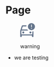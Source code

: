 # Page

<div align="left">

<figure><img src=".gitbook/assets/Collision detection.svg" alt=""><figcaption><p>warning</p></figcaption></figure>

</div>

* we are testing

